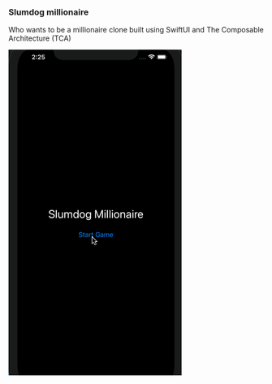 ### Slumdog millionaire

Who wants to be a millionaire clone built using SwiftUI and The Composable Architecture (TCA)

![](demo.gif)